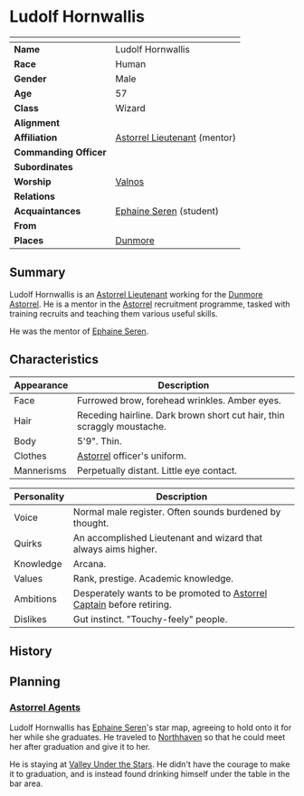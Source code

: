 # Ludolf Hornwallis

| []() | |
| --- | --- |
| **Name** | Ludolf Hornwallis |
| **Race** | Human |
| **Gender** | Male |
| **Age** | 57 |
| **Class** | Wizard |
| **Alignment** | |
| **Affiliation** | [Astorrel Lieutenant](../civilisations/kingdom-of-astor/organisations/astorrel/ranks/5-lieutenant.md) (mentor) |
| **Commanding Officer** | |
| **Subordinates** | |
| **Worship** | [Valnos](../gods/gods/valnos.md) |
| **Relations** | |
| **Acquaintances** | [Ephaine Seren](ephaine-seren.md) (student) |
| **From** | |
| **Places** | [Dunmore](../civilisations/kingdom-of-astor/settlements/dunmore.md) |

## Summary

Ludolf Hornwallis is an [Astorrel Lieutenant](../civilisations/kingdom-of-astor/organisations/astorrel/ranks/5-lieutenant.md) working for the [Dunmore](../civilisations/kingdom-of-astor/settlements/dunmore.md) [Astorrel](../civilisations/kingdom-of-astor/organisations/astorrel/README.md). He is a mentor in the [Astorrel](../civilisations/kingdom-of-astor/organisations/astorrel/README.md) recruitment programme, tasked with training recruits and teaching them various useful skills.

He was the mentor of [Ephaine Seren](ephaine-seren.md).

## Characteristics

| Appearance | Description |
| --- | --- |
| Face | Furrowed brow, forehead wrinkles. Amber eyes. |
| Hair | Receding hairline. Dark brown short cut hair, thin scraggly moustache. |
| Body | 5'9". Thin. |
| Clothes | [Astorrel](../civilisations/kingdom-of-astor/organisations/astorrel/README.md) officer's uniform. |
| Mannerisms | Perpetually distant. Little eye contact. |

| Personality | Description |
| --- | --- |
| Voice | Normal male register. Often sounds burdened by thought. |
| Quirks | An accomplished Lieutenant and wizard that always aims higher. |
| Knowledge | Arcana. |
| Values | Rank, prestige. Academic knowledge. |
| Ambitions | Desperately wants to be promoted to [Astorrel Captain](../civilisations/kingdom-of-astor/organisations/astorrel/ranks/6-captain.md) before retiring. |
| Dislikes | Gut instinct. "Touchy-feely" people. |

## History

## Planning

### [Astorrel Agents](../../campaigns/astorrel-agents/README.md)

Ludolf Hornwallis has [Ephaine Seren](ephaine-seren.md)'s star map, agreeing to hold onto it for her while she graduates. He traveled to [Northhaven](../civilisations/kingdom-of-astor/settlements/northhaven/README.md) so that he could meet her after graduation and give it to her.

He is staying at [Valley Under the Stars](../civilisations/kingdom-of-astor/settlements/northhaven/places/valley-under-the-stars.md). He didn't have the courage to make it to graduation, and is instead found drinking himself under the table in the bar area.
